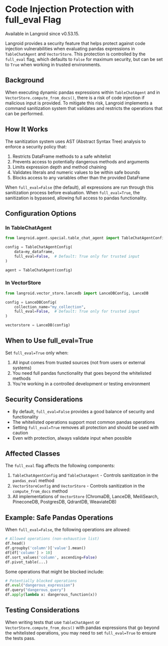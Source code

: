 # Code Injection Protection with full_eval Flag

Available in Langroid since v0.53.15.

Langroid provides a security feature that helps protect against code injection vulnerabilities when evaluating pandas expressions in `TableChatAgent` and `VectorStore`. This protection is controlled by the `full_eval` flag, which defaults to `False` for maximum security, but can be set to `True` when working in trusted environments.

## Background

When executing dynamic pandas expressions within `TableChatAgent` and in `VectorStore.compute_from_docs()`, there is a risk of code injection if malicious input is provided. To mitigate this risk, Langroid implements a command sanitization system that validates and restricts the operations that can be performed.

## How It Works

The sanitization system uses AST (Abstract Syntax Tree) analysis to enforce a security policy that:

1. Restricts DataFrame methods to a safe whitelist
2. Prevents access to potentially dangerous methods and arguments
3. Limits expression depth and method chaining
4. Validates literals and numeric values to be within safe bounds
5. Blocks access to any variables other than the provided DataFrame

When `full_eval=False` (the default), all expressions are run through this sanitization process before evaluation. When `full_eval=True`, the sanitization is bypassed, allowing full access to pandas functionality.

## Configuration Options

### In TableChatAgent

```python
from langroid.agent.special.table_chat_agent import TableChatAgentConfig, TableChatAgent

config = TableChatAgentConfig(
    data=my_dataframe,
    full_eval=False,  # Default: True only for trusted input
)

agent = TableChatAgent(config)
```

### In VectorStore

```python
from langroid.vector_store.lancedb import LanceDBConfig, LanceDB

config = LanceDBConfig(
    collection_name="my_collection",
    full_eval=False,  # Default: True only for trusted input
)

vectorstore = LanceDB(config)
```

## When to Use full_eval=True

Set `full_eval=True` only when:

1. All input comes from trusted sources (not from users or external systems)
2. You need full pandas functionality that goes beyond the whitelisted methods
3. You're working in a controlled development or testing environment

## Security Considerations

- By default, `full_eval=False` provides a good balance of security and functionality
- The whitelisted operations support most common pandas operations
- Setting `full_eval=True` removes all protection and should be used with caution
- Even with protection, always validate input when possible

## Affected Classes

The `full_eval` flag affects the following components:

1. `TableChatAgentConfig` and `TableChatAgent` - Controls sanitization in the `pandas_eval` method
2. `VectorStoreConfig` and `VectorStore` - Controls sanitization in the `compute_from_docs` method
3. All implementations of `VectorStore` (ChromaDB, LanceDB, MeiliSearch, PineconeDB, PostgresDB, QdrantDB, WeaviateDB)

## Example: Safe Pandas Operations

When `full_eval=False`, the following operations are allowed:

```python
# Allowed operations (non-exhaustive list)
df.head()
df.groupby('column')['value'].mean()
df[df['column'] > 10]
df.sort_values('column', ascending=False)
df.pivot_table(...)
```

Some operations that might be blocked include:

```python
# Potentially blocked operations
df.eval("dangerous_expression")
df.query("dangerous_query")
df.apply(lambda x: dangerous_function(x))
```

## Testing Considerations

When writing tests that use `TableChatAgent` or `VectorStore.compute_from_docs()` with pandas expressions that go beyond the whitelisted operations, you may need to set `full_eval=True` to ensure the tests pass.